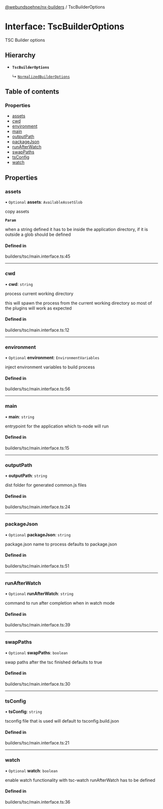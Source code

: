 [@webundsoehne/nx-builders](../README.md) / TscBuilderOptions

# Interface: TscBuilderOptions

TSC Builder options

## Hierarchy

- **`TscBuilderOptions`**

  ↳ [`NormalizedBuilderOptions`](NormalizedBuilderOptions.md)

## Table of contents

### Properties

- [assets](TscBuilderOptions.md#assets)
- [cwd](TscBuilderOptions.md#cwd)
- [environment](TscBuilderOptions.md#environment)
- [main](TscBuilderOptions.md#main)
- [outputPath](TscBuilderOptions.md#outputpath)
- [packageJson](TscBuilderOptions.md#packagejson)
- [runAfterWatch](TscBuilderOptions.md#runafterwatch)
- [swapPaths](TscBuilderOptions.md#swappaths)
- [tsConfig](TscBuilderOptions.md#tsconfig)
- [watch](TscBuilderOptions.md#watch)

## Properties

### assets

• `Optional` **assets**: `AvailableAssetGlob`

copy assets

**`Param`**

when a string defined it has to be inside the application directory, if it is outside a glob should be defined

#### Defined in

builders/tsc/main.interface.ts:45

___

### cwd

• **cwd**: `string`

process current working directory

this will spawn the process from the current working directory so most of the plugins will work as expected

#### Defined in

builders/tsc/main.interface.ts:12

___

### environment

• `Optional` **environment**: `EnvironmentVariables`

inject environment variables to build process

#### Defined in

builders/tsc/main.interface.ts:56

___

### main

• **main**: `string`

entrypoint for the application which ts-node will run

#### Defined in

builders/tsc/main.interface.ts:15

___

### outputPath

• **outputPath**: `string`

dist folder for generated common.js files

#### Defined in

builders/tsc/main.interface.ts:24

___

### packageJson

• `Optional` **packageJson**: `string`

package.json name to process
defaults to package.json

#### Defined in

builders/tsc/main.interface.ts:51

___

### runAfterWatch

• `Optional` **runAfterWatch**: `string`

command to run after completion when in watch mode

#### Defined in

builders/tsc/main.interface.ts:39

___

### swapPaths

• `Optional` **swapPaths**: `boolean`

swap paths after the tsc finished
defaults to true

#### Defined in

builders/tsc/main.interface.ts:30

___

### tsConfig

• **tsConfig**: `string`

tsconfig file that is used
will default to tsconfig.build.json

#### Defined in

builders/tsc/main.interface.ts:21

___

### watch

• `Optional` **watch**: `boolean`

enable watch functionality with tsc-watch
runAfterWatch has to be defined

#### Defined in

builders/tsc/main.interface.ts:36

